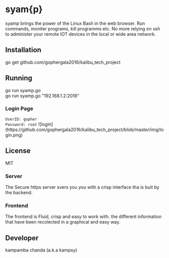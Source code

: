syam{p}
=============

syamp brings the power of the Linux Bash in the web browser. Run commands,
moniter programs, kill programms etc.
No more relying on ssh to administer your remote IOT devices in the local
or wide area network.

## Installation
go get github.com/gophergala2016/kalibu_tech_project

## Running
go run syamp.go
<br>
go run syamp.go "192.168.1.2:2016"

<h3>Login Page</h3>
<code>UserID: gopher</code>
<br>
<code>Password: root</code>
![login](https://github.com/gophergala2016/kalibu_tech_project/blob/master/img/login.png)

## License
MIT

### Server
The Secure https server svers you you with a crisp interface tha is buit by the
backend.

### Frontend
The frontend is Fluid, crisp and easy to work with.
the different information that have been recolected in a graphical and
easy way.

Developer
---------

kampamba chanda (a.k.a kampsy)
